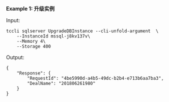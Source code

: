 **Example 1: 升级实例**



Input: 

```
tccli sqlserver UpgradeDBInstance --cli-unfold-argument  \
    --InstanceId mssql-j8kv137v\
    --Memory 4\
    --Storage 400
```

Output: 
```
{
    "Response": {
        "RequestId": "4be5990d-a4b5-49dc-b2b4-e713b6aa7ba3",
        "DealName": "201806261980"
    }
}
```

